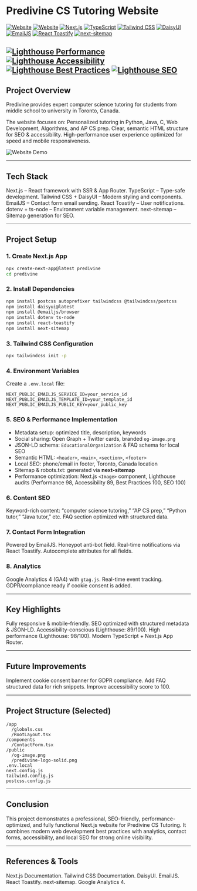 # Predivine CS Tutoring Website

[![Website](https://img.shields.io/badge/Website-predivine.com-blue)](https://predivine.com) [![Website](https://img.shields.io/badge/Website-www.predivine.com-blue)](https://www.predivine.com) [![Next.js](https://img.shields.io/badge/Next.js-black?logo=next.js)](https://nextjs.org/) [![TypeScript](https://img.shields.io/badge/TypeScript-blue?logo=typescript)](https://www.typescriptlang.org/) [![Tailwind CSS](https://img.shields.io/badge/Tailwind_CSS-blue?logo=tailwind-css)](https://tailwindcss.com/) [![DaisyUI](https://img.shields.io/badge/DaisyUI-purple)](https://daisyui.com/) [![EmailJS](https://img.shields.io/badge/EmailJS-orange)](https://www.emailjs.com/) [![React Toastify](https://img.shields.io/badge/React_Toastify-pink)](https://fkhadra.github.io/react-toastify/) [![next-sitemap](https://img.shields.io/badge/Next_Sitemap-green)](https://www.npmjs.com/package/next-sitemap)

## [![Lighthouse Performance](https://img.shields.io/badge/Performance-98-green)]() [![Lighthouse Accessibility](https://img.shields.io/badge/Accessibility-89-yellow)]() [![Lighthouse Best Practices](https://img.shields.io/badge/Best_Practices-100-green)]() [![Lighthouse SEO](https://img.shields.io/badge/SEO-100-green)]()

## Project Overview

Predivine provides expert computer science tutoring for students from middle school to university in Toronto, Canada.

The website focuses on: Personalized tutoring in Python, Java, C, Web Development, Algorithms, and AP CS prep. Clear, semantic HTML structure for SEO & accessibility. High-performance user experience optimized for speed and mobile responsiveness.

![Website Demo](./public/demo.gif)

---

## Tech Stack

Next.js – React framework with SSR & App Router.
TypeScript – Type-safe development.
Tailwind CSS + DaisyUI – Modern styling and components.
EmailJS – Contact form email sending.
React Toastify – User notifications.
dotenv + ts-node – Environment variable management.
next-sitemap – Sitemap generation for SEO.

---

## Project Setup

### 1. Create Next.js App

```bash
npx create-next-app@latest predivine
cd predivine
```

### 2. Install Dependencies

```bash
npm install postcss autoprefixer tailwindcss @tailwindcss/postcss
npm install daisyui@latest
npm install @emailjs/browser
npm install dotenv ts-node
npm install react-toastify
npm install next-sitemap
```

### 3. Tailwind CSS Configuration

```bash
npx tailwindcss init -p
```

### 4. Environment Variables

Create a `.env.local` file:

```env
NEXT_PUBLIC_EMAILJS_SERVICE_ID=your_service_id
NEXT_PUBLIC_EMAILJS_TEMPLATE_ID=your_template_id
NEXT_PUBLIC_EMAILJS_PUBLIC_KEY=your_public_key
```

### 5. SEO & Performance Implementation

- Metadata setup: optimized title, description, keywords
- Social sharing: Open Graph + Twitter cards, branded `og-image.png`
- JSON-LD schema: `EducationalOrganization` & FAQ schema for local SEO
- Semantic HTML: `<header>`, `<main>`, `<section>`, `<footer>`
- Local SEO: phone/email in footer, Toronto, Canada location
- Sitemap & robots.txt: generated via **next-sitemap**
- Performance optimization: Next.js `<Image>` component, Lighthouse audits (Performance 98, Accessibility 89, Best Practices 100, SEO 100)

### 6. Content SEO

Keyword-rich content: “computer science tutoring,” “AP CS prep,” “Python tutor,” “Java tutor,” etc. FAQ section optimized with structured data.

### 7. Contact Form Integration

Powered by EmailJS. Honeypot anti-bot field. Real-time notifications via React Toastify. Autocomplete attributes for all fields.

### 8. Analytics

Google Analytics 4 (GA4) with `gtag.js`. Real-time event tracking. GDPR/compliance ready if cookie consent is added.

---

## Key Highlights

Fully responsive & mobile-friendly. 
SEO optimized with structured metadata & JSON-LD. 
Accessibility-conscious (Lighthouse: 89/100). 
High performance (Lighthouse: 98/100). 
Modern TypeScript + Next.js App Router.

---

## Future Improvements

Implement cookie consent banner for GDPR compliance. Add FAQ structured data for rich snippets. Improve accessibility score to 100.

---

## Project Structure (Selected)

```
/app
  /globals.css
  /RootLayout.tsx
/components
  /ContactForm.tsx
/public
  /og-image.png
  /predivine-logo-solid.png
.env.local
next.config.js
tailwind.config.js
postcss.config.js
```

---

## Conclusion

This project demonstrates a professional, SEO-friendly, performance-optimized, and fully functional Next.js website for Predivine CS Tutoring. It combines modern web development best practices with analytics, contact forms, accessibility, and local SEO for strong online visibility.

---

## References & Tools

Next.js Documentation. Tailwind CSS Documentation. DaisyUI. EmailJS. React Toastify. next-sitemap. Google Analytics 4.
